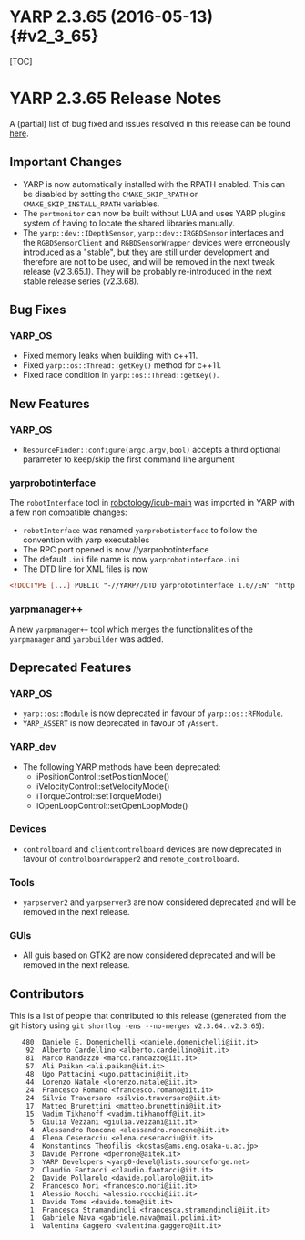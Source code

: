 YARP 2.3.65 (2016-05-13)                                              {#v2_3_65}
========================

[TOC]

YARP 2.3.65 Release Notes
=========================


A (partial) list of bug fixed and issues resolved in this release can be found
[here](https://github.com/robotology/yarp/issues?q=label%3A%22Fixed+in%3A+YARP+v2.3.65%22).



Important Changes
-----------------

* YARP is now automatically installed with the RPATH enabled.
  This can be disabled by setting the `CMAKE_SKIP_RPATH` or
  `CMAKE_SKIP_INSTALL_RPATH` variables.
* The `portmonitor` can now be built without LUA and uses YARP plugins system
  of having to locate the shared libraries manually.
* The `yarp::dev::IDepthSensor`, `yarp::dev::IRGBDSensor` interfaces and the
  `RGBDSensorClient` and `RGBDSensorWrapper` devices were erroneously introduced
  as a "stable", but they are still under development and therefore are not to
  be used, and will be removed in the next tweak release (v2.3.65.1).
  They will be probably re-introduced in the next stable release series
  (v2.3.68).



Bug Fixes
---------

### YARP_OS

* Fixed memory leaks when building with c++11.
* Fixed `yarp::os::Thread::getKey()` method for c++11.
* Fixed race condition in `yarp::os::Thread::getKey()`.



New Features
------------

### YARP_OS

* `ResourceFinder::configure(argc,argv,bool)` accepts a third optional parameter
  to keep/skip the first command line argument

### yarprobotinterface

The `robotInterface` tool in
[robotology/icub-main](https://github.com/robotology/icub-main/) was imported
in YARP with a few non compatible changes:

* `robotInterface` was renamed `yarprobotinterface` to follow the convention
  with yarp executables
* The RPC port opened is now /<robotname>/yarprobotinterface
* The default `.ini` file name is now `yarprobotinterface.ini`
* The DTD line for XML files is now
```xml
<!DOCTYPE [...] PUBLIC "-//YARP//DTD yarprobotinterface 1.0//EN" "http://www.yarp.it/DTD/yarprobotinterfaceV1.0.dtd">
```

### yarpmanager++

A new `yarpmanager++` tool which merges the functionalities of the `yarpmanager`
and `yarpbuilder` was added.



Deprecated Features
-------------------

### YARP_OS

* `yarp::os::Module` is now deprecated in favour of `yarp::os::RFModule`.
* `YARP_ASSERT` is now deprecated in favour of `yAssert`.

### YARP_dev

* The following YARP methods have been deprecated:
  - iPositionControl::setPositionMode()
  - iVelocityControl::setVelocityMode()
  - iTorqueControl::setTorqueMode()
  - iOpenLoopControl::setOpenLoopMode()

### Devices
* `controlboard` and `clientcontrolboard` devices are now deprecated in favour
  of `controlboardwrapper2` and `remote_controlboard`.

### Tools
* `yarpserver2` and `yarpserver3` are now considered deprecated and will be
  removed in the next release.

### GUIs
* All guis based on GTK2 are now considered deprecated and will be removed in
  the next release.



Contributors
------------

This is a list of people that contributed to this release (generated from the
git history using `git shortlog -ens --no-merges v2.3.64..v2.3.65`):

```
   480  Daniele E. Domenichelli <daniele.domenichelli@iit.it>
    92  Alberto Cardellino <alberto.cardellino@iit.it>
    81  Marco Randazzo <marco.randazzo@iit.it>
    57  Ali Paikan <ali.paikan@iit.it>
    48  Ugo Pattacini <ugo.pattacini@iit.it>
    44  Lorenzo Natale <lorenzo.natale@iit.it>
    24  Francesco Romano <francesco.romano@iit.it>
    24  Silvio Traversaro <silvio.traversaro@iit.it>
    17  Matteo Brunettini <matteo.brunettini@iit.it>
    15  Vadim Tikhanoff <vadim.tikhanoff@iit.it>
     5  Giulia Vezzani <giulia.vezzani@iit.it>
     4  Alessandro Roncone <alessandro.roncone@iit.it>
     4  Elena Ceseracciu <elena.ceseracciu@iit.it>
     4  Konstantinos Theofilis <kostas@ams.eng.osaka-u.ac.jp>
     3  Davide Perrone <dperrone@aitek.it>
     3  YARP Developers <yarp0-devel@lists.sourceforge.net>
     2  Claudio Fantacci <claudio.fantacci@iit.it>
     2  Davide Pollarolo <davide.pollarolo@iit.it>
     2  Francesco Nori <francesco.nori@iit.it>
     1  Alessio Rocchi <alessio.rocchi@iit.it>
     1  Davide Tome <davide.tome@iit.it>
     1  Francesca Stramandinoli <francesca.stramandinoli@iit.it>
     1  Gabriele Nava <gabriele.nava@mail.polimi.it>
     1  Valentina Gaggero <valentina.gaggero@iit.it>
```
